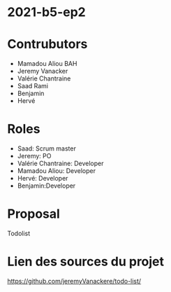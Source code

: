 # 2021-b5-ep2

# Contrubutors
- Mamadou Aliou BAH
- Jeremy Vanacker
- Valérie Chantraine
- Saad Rami
- Benjamin
- Hervé

# Roles
- Saad: Scrum master
- Jeremy: PO
- Valérie Chantraine: Developer
- Mamadou Aliou: Developer
- Hervé: Developer
- Benjamin:Developer

# Proposal
Todolist 

# Lien des sources du projet
https://github.com/jeremyVanackere/todo-list/
